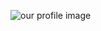 ![our profile image](https://avatars1.githubusercontent.com/u/49656897?s=400&u=354397453ffe8b7b71043bf18ad2f03c31610070&v=4)
